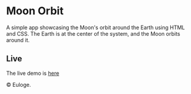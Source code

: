 # Moon Orbit

A simple app showcasing the Moon's orbit around the Earth using HTML and CSS. The Earth is at the center of the system, and the Moon orbits around it.

## Live

The live demo is <a href="https://shadow3312.github.io/nova_moon_orbit/">here</a>

&copy; Euloge.
